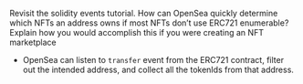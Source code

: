 Revisit the solidity events tutorial. How can OpenSea quickly determine which NFTs an address owns if most NFTs don’t use ERC721 enumerable? Explain how you would accomplish this if you were creating an NFT marketplace

- OpenSea can listen to `transfer` event from the ERC721 contract, filter out the intended address, and collect all the tokenIds from that address.
